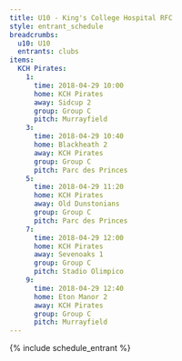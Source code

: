 ```yaml
---
title: U10 - King's College Hospital RFC
style: entrant_schedule
breadcrumbs:
  u10: U10
  entrants: clubs
items:
  KCH Pirates:
    1:
      time: 2018-04-29 10:00
      home: KCH Pirates
      away: Sidcup 2
      group: Group C
      pitch: Murrayfield
    3:
      time: 2018-04-29 10:40
      home: Blackheath 2
      away: KCH Pirates
      group: Group C
      pitch: Parc des Princes
    5:
      time: 2018-04-29 11:20
      home: KCH Pirates
      away: Old Dunstonians
      group: Group C
      pitch: Parc des Princes
    7:
      time: 2018-04-29 12:00
      home: KCH Pirates
      away: Sevenoaks 1
      group: Group C
      pitch: Stadio Olimpico
    9:
      time: 2018-04-29 12:40
      home: Eton Manor 2
      away: KCH Pirates
      group: Group C
      pitch: Murrayfield
---
```


{% include schedule_entrant %}
